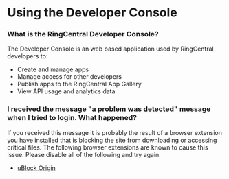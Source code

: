 # Using the Developer Console

### What is the RingCentral Developer Console?

The Developer Console is an web based application used by RingCentral developers to:

* Create and manage apps
* Manage access for other developers
* Publish apps to the RingCentral App Gallery
* View API usage and analytics data

### I received the message "a problem was detected" message when I tried to login. What happened?

If you received this message it is probably the result of a browser extension you have installed that is blocking the site from downloading or accessing critical files. The following browser extensions are known to cause this issue. Please disable all of the following and try again.

* [uBlock Origin](https://chrome.google.com/webstore/detail/ublock-origin/cjpalhdlnbpafiamejdnhcphjbkeiagm?hl=en)

